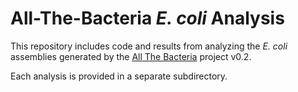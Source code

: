 # All-The-Bacteria *E. coli* Analysis

This repository includes code and results from analyzing the *E. coli* assemblies generated by the [All The Bacteria](https://github.com/AllTheBacteria/AllTheBacteria) project v0.2.

Each analysis is provided in a separate subdirectory.